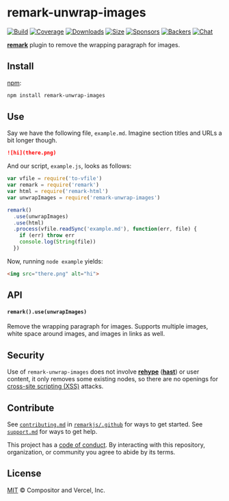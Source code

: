 # remark-unwrap-images

[![Build][build-badge]][build]
[![Coverage][coverage-badge]][coverage]
[![Downloads][downloads-badge]][downloads]
[![Size][size-badge]][size]
[![Sponsors][sponsors-badge]][collective]
[![Backers][backers-badge]][collective]
[![Chat][chat-badge]][chat]

[**remark**][remark] plugin to remove the wrapping paragraph for images.

## Install

[npm][]:

```sh
npm install remark-unwrap-images
```

## Use

Say we have the following file, `example.md`.
Imagine section titles and URLs a bit longer though.

```markdown
![hi](there.png)
```

And our script, `example.js`, looks as follows:

```js
var vfile = require('to-vfile')
var remark = require('remark')
var html = require('remark-html')
var unwrapImages = require('remark-unwrap-images')

remark()
  .use(unwrapImages)
  .use(html)
  .process(vfile.readSync('example.md'), function(err, file) {
    if (err) throw err
    console.log(String(file))
  })
```

Now, running `node example` yields:

```html
<img src="there.png" alt="hi">
```

## API

#### `remark().use(unwrapImages)`

Remove the wrapping paragraph for images.
Supports multiple images, white space around images, and images in links as
well.

## Security

Use of `remark-unwrap-images` does not involve [**rehype**][rehype]
([**hast**][hast]) or user content, it only removes some existing nodes, so
there are no openings for [cross-site scripting (XSS)][xss] attacks.

## Contribute

See [`contributing.md`][contributing] in [`remarkjs/.github`][health] for ways
to get started.
See [`support.md`][support] for ways to get help.

This project has a [code of conduct][coc].
By interacting with this repository, organization, or community you agree to
abide by its terms.

## License

[MIT][license] © Compositor and Vercel, Inc.

<!-- Definitions -->

[build-badge]: https://img.shields.io/travis/remarkjs/remark-unwrap-images/main.svg

[build]: https://travis-ci.org/remarkjs/remark-unwrap-images

[coverage-badge]: https://img.shields.io/codecov/c/github/remarkjs/remark-unwrap-images.svg

[coverage]: https://codecov.io/github/remarkjs/remark-unwrap-images

[downloads-badge]: https://img.shields.io/npm/dm/remark-unwrap-images.svg

[downloads]: https://www.npmjs.com/package/remark-unwrap-images

[size-badge]: https://img.shields.io/bundlephobia/minzip/remark-unwrap-images.svg

[size]: https://bundlephobia.com/result?p=remark-unwrap-images

[sponsors-badge]: https://opencollective.com/unified/sponsors/badge.svg

[backers-badge]: https://opencollective.com/unified/backers/badge.svg

[collective]: https://opencollective.com/unified

[chat-badge]: https://img.shields.io/badge/chat-discussions-success.svg

[chat]: https://github.com/remarkjs/remark/discussions

[npm]: https://docs.npmjs.com/cli/install

[health]: https://github.com/remarkjs/.github

[contributing]: https://github.com/remarkjs/.github/blob/HEAD/contributing.md

[support]: https://github.com/remarkjs/.github/blob/HEAD/support.md

[coc]: https://github.com/remarkjs/.github/blob/HEAD/code-of-conduct.md

[license]: license

[remark]: https://github.com/remarkjs/remark

[xss]: https://en.wikipedia.org/wiki/Cross-site_scripting

[rehype]: https://github.com/rehypejs/rehype

[hast]: https://github.com/syntax-tree/hast
